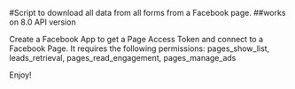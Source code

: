 #Script to download all data from all forms from a Facebook page.
##works on 8.0 API version

Create a Facebook App to get a Page Access Token and connect to a Facebook Page.
It requires the following permissions:
pages_show_list, leads_retrieval, pages_read_engagement, pages_manage_ads

Enjoy!
